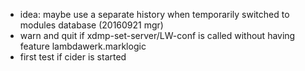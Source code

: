 * idea: maybe use a separate history when temporarily switched to modules database (20160921 mgr)
* warn and quit if xdmp-set-server/LW-conf is called without having feature lambdawerk.marklogic
* first test if cider is started
